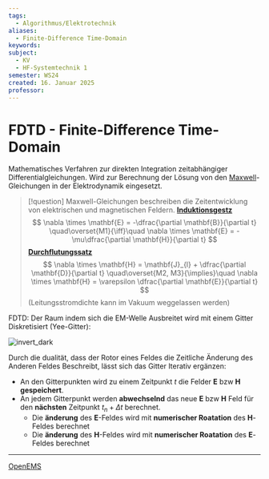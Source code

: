 ```yaml
---
tags:
  - Algorithmus/Elektrotechnik
aliases:
  - Finite-Difference Time-Domain
keywords: 
subject:
  - KV
  - HF-Systemtechnik 1
semester: WS24
created: 16. Januar 2025
professor:
---
```

 

# FDTD - Finite-Difference Time-Domain

Mathematisches Verfahren zur direkten Integration zeitabhängiger Differentialgleichungen.
Wird zur Berechnung der Lösung von den [Maxwell](../../Elektrotechnik/Maxwell.md)-Gleichungen in der Elektrodynamik eingesetzt.

> [!question] Maxwell-Gleichungen beschreiben die Zeitentwicklung von elektrischen und magnetischen Feldern.
> [**Induktionsgestz**](../../Elektrotechnik/Maxwell.md#^MW2)
> $$
> \nabla \times \mathbf{E} = -\dfrac{\partial \mathbf{B}}{\partial t}
> \quad\overset{M1}{\iff}\quad
> \nabla \times \mathbf{E} = -\mu\dfrac{\partial \mathbf{H}}{\partial t}
> $$
> [**Durchflutungssatz**](../../Elektrotechnik/Maxwell.md#^MW1)
> $$
> \nabla \times \mathbf{H} = \mathbf{J}_{l} + \dfrac{\partial \mathbf{D}}{\partial t}
> \quad\overset{M2, M3}{\implies}\quad
> \nabla \times \mathbf{H} = \varepsilon \dfrac{\partial \mathbf{E}}{\partial t}
> $$
> (Leitungsstromdichte kann im Vakuum weggelassen werden)


FDTD: Der Raum indem sich die EM-Welle Ausbreitet wird mit einem Gitter Diskretisiert (Yee-Gitter):

![invert_dark](assets/Pasted%20image%2020250116195649.png)

Durch die dualität, dass der Rotor eines Feldes die Zeitliche Änderung des Anderen Feldes Beschreibt, lässt sich das Gitter Iterativ ergänzen:

- An den Gitterpunkten wird zu einem Zeitpunkt $t$ die Felder $\mathbf{E}$ bzw $\mathbf{H}$ **gespeichert**.  
- An jedem Gitterpunkt werden **abwechselnd** das neue $\mathbf{E}$ bzw $\mathbf{H}$ Feld für den **nächsten** Zeitpunkt $t_{n}+\Delta t$ berechnet.
    - Die **änderung** des $\mathbf{E}$-Feldes wird mit **numerischer Roatation** des $\mathbf{H}$-Feldes berechnet
    - Die **änderung** des $\mathbf{H}$-Feldes wird mit **numerischer Roatation** des $\mathbf{E}$-Feldes berechnet

---

[OpenEMS](Software-Tools/OpenEMS.md)
